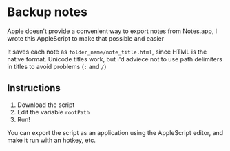 Backup notes
==============
 Apple doesn't provide a convenient way to export notes from Notes.app, I wrote this AppleScript to make that possible and easier

It saves each note as `folder_name/note_title.html`, since HTML is the native format. 
Unicode titles work, but I'd adviece not to use path delimiters in titles to avoid problems (`:` and `/`)


Instructions
------------

1. Download the script
2. Edit the variable `rootPath`
3. Run!

You can export the script as an application using the AppleScript editor, 
and make it run with an hotkey, etc.
